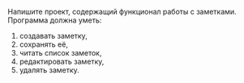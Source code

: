 Напишите проект, содержащий функционал работы с заметками.
Программа должна уметь:
1. создавать заметку,
2. сохранять её,
3. читать список заметок,
4. редактировать заметку,
5. удалять заметку.